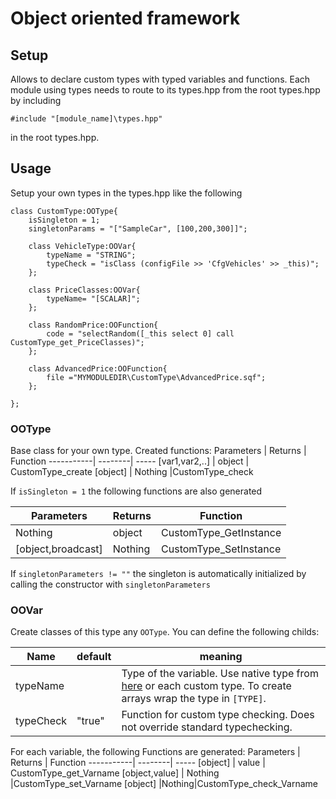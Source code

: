 # Object oriented framework


## Setup
Allows to declare custom types with typed variables and functions.
Each module using types needs to route to its types.hpp from the root types.hpp by including
```
#include "[module_name]\types.hpp"
```
in the root types.hpp.

## Usage
Setup your own types in the types.hpp like the following
```
class CustomType:OOType{
    isSingleton = 1;
    singletonParams = "["SampleCar", [100,200,300]]";

    class VehicleType:OOVar{
        typeName = "STRING";
        typeCheck = "isClass (configFile >> 'CfgVehicles' >> _this)";
    };

    class PriceClasses:OOVar{
        typeName= "[SCALAR]";
    };

    class RandomPrice:OOFunction{
        code = "selectRandom([_this select 0] call CustomType_get_PriceClasses)";
    };

    class AdvancedPrice:OOFunction{
        file ="MYMODULEDIR\CustomType\AdvancedPrice.sqf";
    };

};
```

### OOType
Base class for your own type.
Created functions:
Parameters | Returns | Function 
-----------| --------| -----
[var1,var2,..] | object | CustomType_create
[object] | Nothing |CustomType_check

If `isSingleton = 1` the following functions are also generated

Parameters | Returns | Function 
-----------| --------| -----
Nothing|object|CustomType_GetInstance
[object,broadcast]|Nothing|CustomType_SetInstance

If `singletonParameters != ""` the singleton is automatically initialized by calling the constructor with `singletonParameters`

### OOVar
Create classes of this type any `OOType`.
You can define the following childs:

Name | default | meaning
-----|---------|--------
typeName||Type of the variable. Use native type from [here](https://community.bistudio.com/wiki/typeName) or each custom type. To create arrays wrap the type in `[TYPE]`.
typeCheck| "true"| Function for custom type checking. Does not override standard typechecking.

For each variable, the following Functions are generated:
Parameters | Returns | Function 
-----------| --------| -----
[object] | value | CustomType_get_Varname
[object,value] | Nothing |CustomType_set_Varname
[object] |Nothing|CustomType_check_Varname

